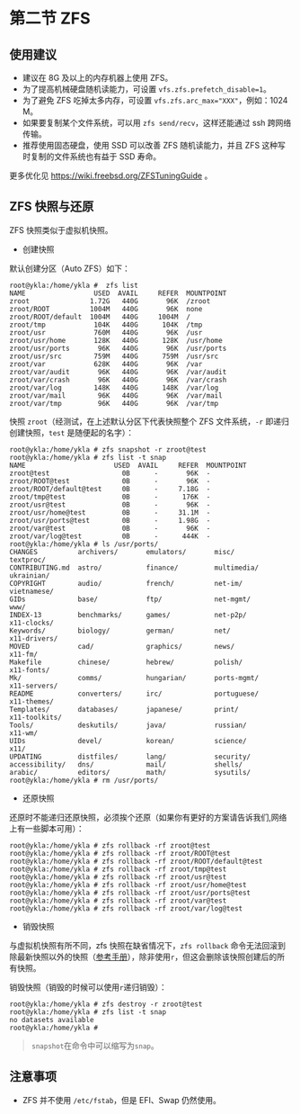 # 第二节 ZFS

## 使用建议

- 建议在 8G 及以上的内存机器上使用 ZFS。
- 为了提高机械硬盘随机读能力，可设置 `vfs.zfs.prefetch_disable=1`。
- 为了避免 ZFS 吃掉太多内存，可设置 `vfs.zfs.arc_max="XXX"`，例如：1024 M。
- 如果要复制某个文件系统，可以用 `zfs send/recv`，这样还能通过 ssh 跨网络传输。
- 推荐使用固态硬盘，使用 SSD 可以改善 ZFS 随机读能力，并且 ZFS 这种写时复制的文件系统也有益于 SSD 寿命。

更多优化见 <https://wiki.freebsd.org/ZFSTuningGuide> 。

## ZFS 快照与还原


ZFS 快照类似于虚拟机快照。

- 创建快照

默认创建分区（Auto ZFS）如下：

```
root@ykla:/home/ykla #  zfs list
NAME                 USED  AVAIL     REFER  MOUNTPOINT
zroot               1.72G   440G       96K  /zroot
zroot/ROOT          1004M   440G       96K  none
zroot/ROOT/default  1004M   440G     1004M  /
zroot/tmp            104K   440G      104K  /tmp
zroot/usr            760M   440G       96K  /usr
zroot/usr/home       128K   440G      128K  /usr/home
zroot/usr/ports       96K   440G       96K  /usr/ports
zroot/usr/src        759M   440G      759M  /usr/src
zroot/var            628K   440G       96K  /var
zroot/var/audit       96K   440G       96K  /var/audit
zroot/var/crash       96K   440G       96K  /var/crash
zroot/var/log        148K   440G      148K  /var/log
zroot/var/mail        96K   440G       96K  /var/mail
zroot/var/tmp         96K   440G       96K  /var/tmp
```

快照 `zroot`（经测试，在上述默认分区下代表快照整个 ZFS 文件系统，`-r` 即递归创建快照，`test` 是随便起的名字）：

```
root@ykla:/home/ykla # zfs snapshot -r zroot@test
root@ykla:/home/ykla # zfs list -t snap
NAME                      USED  AVAIL     REFER  MOUNTPOINT
zroot@test                  0B      -       96K  -
zroot/ROOT@test             0B      -       96K  -
zroot/ROOT/default@test     0B      -     7.18G  -
zroot/tmp@test              0B      -      176K  -
zroot/usr@test              0B      -       96K  -
zroot/usr/home@test         0B      -     31.1M  -
zroot/usr/ports@test        0B      -     1.98G  -
zroot/var@test              0B      -       96K  -
zroot/var/log@test          0B      -      444K  -
root@ykla:/home/ykla # ls /usr/ports/
CHANGES          archivers/       emulators/       misc/            textproc/
CONTRIBUTING.md  astro/           finance/         multimedia/      ukrainian/
COPYRIGHT        audio/           french/          net-im/          vietnamese/
GIDs             base/            ftp/             net-mgmt/        www/
INDEX-13         benchmarks/      games/           net-p2p/         x11-clocks/
Keywords/        biology/         german/          net/             x11-drivers/
MOVED            cad/             graphics/        news/            x11-fm/
Makefile         chinese/         hebrew/          polish/          x11-fonts/
Mk/              comms/           hungarian/       ports-mgmt/      x11-servers/
README           converters/      irc/             portuguese/      x11-themes/
Templates/       databases/       japanese/        print/           x11-toolkits/
Tools/           deskutils/       java/            russian/         x11-wm/
UIDs             devel/           korean/          science/         x11/
UPDATING         distfiles/       lang/            security/        
accessibility/   dns/             mail/            shells/          
arabic/          editors/         math/            sysutils/        
root@ykla:/home/ykla # rm /usr/ports/
```

- 还原快照

还原时不能递归还原快照，必须挨个还原（如果你有更好的方案请告诉我们,网络上有一些脚本可用）：

```
root@ykla:/home/ykla # zfs rollback -rf zroot@test
root@ykla:/home/ykla # zfs rollback -rf zroot/ROOT@test 
root@ykla:/home/ykla # zfs rollback -rf zroot/ROOT/default@test
root@ykla:/home/ykla # zfs rollback -rf zroot/tmp@test
root@ykla:/home/ykla # zfs rollback -rf zroot/usr@test
root@ykla:/home/ykla # zfs rollback -rf zroot/usr/home@test
root@ykla:/home/ykla # zfs rollback -rf zroot/usr/ports@test
root@ykla:/home/ykla # zfs rollback -rf zroot/var@test
root@ykla:/home/ykla # zfs rollback -rf zroot/var/log@test
```


- 销毁快照

与虚拟机快照有所不同，zfs 快照在缺省情况下，`zfs rollback` 命令无法回滚到除最新快照以外的快照（[参考手册](https://docs.oracle.com/cd/E19253-01/819-7065/gbcxk/index.html)），除非使用`r`，但这会删除该快照创建后的所有快照。

销毁快照（销毁的时候可以使用`r`递归销毁）：

```
root@ykla:/home/ykla # zfs destroy -r zroot@test
root@ykla:/home/ykla # zfs list -t snap
no datasets available
root@ykla:/home/ykla # 
```

>`snapshot`在命令中可以缩写为`snap`。

## 注意事项

- ZFS 并不使用 `/etc/fstab`，但是 EFI、Swap 仍然使用。
